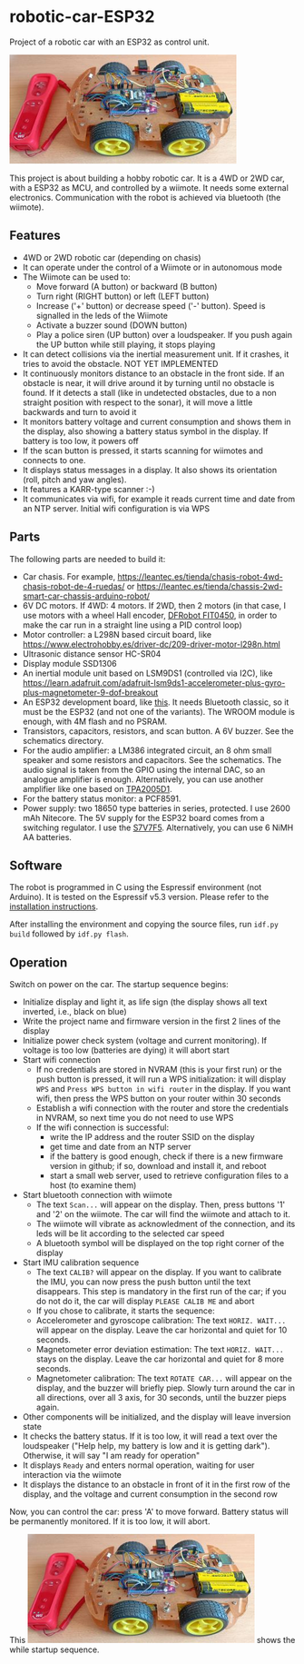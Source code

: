 # robotic-car-ESP32
Project of a robotic car with an ESP32 as control unit.

![](/images/IMG_20241207_122717.jpg)

This project is about building a hobby robotic car.
It is a 4WD or 2WD car, with a ESP32 as MCU, and controlled by a wiimote.
It needs some external electronics.
Communication with the robot is achieved via bluetooth (the wiimote).

## Features
* 4WD or 2WD robotic car (depending on chasis)
* It can operate under the control of a Wiimote or in autonomous mode
* The Wiimote can be used to:
  * Move forward (A button) or backward (B button)
  * Turn right (RIGHT button) or left (LEFT button)
  * Increase ('+' button) or decrease speed ('-' button). Speed is signalled in the leds of the Wiimote
  * Activate a buzzer sound (DOWN button)
  * Play a police siren (UP button) over a loudspeaker. If you push again the UP button while still playing, it stops playing
* It can detect collisions via the inertial measurement unit. If it crashes, it tries to avoid the obstacle. NOT YET IMPLEMENTED
* It continuously monitors distance to an obstacle in the front side. If an obstacle is near, it will drive around it by turning until no obstacle is found. If it detects a stall (like in undetected obstacles, due to a non straight position with respect to the sonar), it will move a little backwards and turn to avoid it
* It monitors battery voltage and current consumption and shows them in the display, also showing a battery status symbol in the display. If battery is too low, it powers off
* If the scan button is pressed, it starts scanning for wiimotes and connects to one.
* It displays status messages in a display. It also shows its orientation (roll, pitch and yaw angles).
* It features a KARR-type scanner :-)
* It communicates via wifi, for example it reads current time and date from an NTP server. Initial wifi configuration is via WPS

## Parts
The following parts are needed to build it:
* Car chasis. For example, https://leantec.es/tienda/chasis-robot-4wd-chasis-robot-de-4-ruedas/ or https://leantec.es/tienda/chassis-2wd-smart-car-chassis-arduino-robot/
* 6V DC motors. If 4WD: 4 motors. If 2WD, then 2 motors (in that case, I use motors with a wheel Hall encoder, [DFRobot FIT0450](https://www.dfrobot.com/product-1457.html), in order to make the car run in a straight line using a PID control loop)
* Motor controller: a L298N based circuit board, like https://www.electrohobby.es/driver-dc/209-driver-motor-l298n.html
* Ultrasonic distance sensor HC-SR04
* Display module SSD1306
* An inertial module unit based on LSM9DS1 (controlled via I2C), like https://learn.adafruit.com/adafruit-lsm9ds1-accelerometer-plus-gyro-plus-magnetometer-9-dof-breakout
* An ESP32 development board, like [this](https://www.mouser.es/ProductDetail/Espressif-Systems/ESP32-DevKitC-32E?qs=GedFDFLaBXFpgD0kAZWDrQ%3D%3D). It needs Bluetooth classic, so it must be the ESP32 (and not one of the variants). The WROOM module is enough, with 4M flash and no PSRAM.
* Transistors, capacitors, resistors, and scan button. A 6V buzzer. See the schematics directory.
* For the audio amplifier: a LM386 integrated circuit, an 8 ohm small speaker and some resistors and capacitors. See the schematics. The audio signal is taken from the GPIO using the internal DAC, so an analogue amplifier is enough. Alternatively, you can use another amplifier like one based on [TPA2005D1](https://www.sparkfun.com/products/11044).
* For the battery status monitor: a PCF8591.
* Power supply: two 18650 type batteries in series, protected. I use 2600 mAh Nitecore. The 5V supply for the ESP32 board comes from a switching regulator. I use the [S7V7F5](https://www.pololu.com/product/2119). Alternatively, you can use 6 NiMH AA batteries.

## Software
The robot is programmed in C using the Espressif environment (not Arduino). It is tested on the Espressif v5.3 version. Please refer to the [installation instructions](https://docs.espressif.com/projects/esp-idf/en/v5.3.2/esp32/get-started/index.html).

After installing the environment and copying the source files, run `idf.py build` followed by `idf.py flash`.

## Operation
Switch on power on the car. The startup sequence begins:
* Initialize display and light it, as life sign (the display shows all text inverted, i.e., black on blue)
* Write the project name and firmware version in the first 2 lines of the display
* Initialize power check system (voltage and current monitoring). If voltage is too low (batteries are dying) it will abort start
* Start wifi connection
  * If no credentials are stored in NVRAM (this is your first run) or the push button is pressed, it will run a WPS initialization: it will display `WPS` and `Press WPS button in wifi router` in the display. If you want wifi, then press the WPS button on your router within 30 seconds
  * Establish a wifi connection with the router and store the credentials in NVRAM, so next time you do not need to use WPS
  * If the wifi connection is successful:
    * write the IP address and the router SSID on the display
    * get time and date from an NTP server
    * if the battery is good enough, check if there is a new firmware version in github; if so, download and install it, and reboot
    * start a small web server, used to retrieve configuration files to a host (to examine them)
* Start bluetooth connection with wiimote
  * The text `Scan...` will appear on the display. Then, press buttons '1' and '2' on the wiimote. The car will find the wiimote and attach to it.
  * The wiimote will vibrate as acknowledment of the connection, and its leds will be lit according to the selected car speed
  * A bluetooth symbol will be displayed on the top right corner of the display
* Start IMU calibration sequence
  * The text `CALIB?` will appear on the display. If you want to calibrate the IMU, you can now press the push button until the text disappears. This step is mandatory in the first run of the car; if you do not do it, the car will display `PLEASE CALIB ME` and abort
  * If you chose to calibrate, it starts the sequence:
   * Accelerometer and gyroscope calibration: The text `HORIZ. WAIT...` will appear on the display. Leave the car horizontal and quiet for 10 seconds.
   * Magnetometer error deviation estimation: The text `HORIZ. WAIT...` stays on the display. Leave the car horizontal and quiet for 8 more seconds.
   * Magnetometer calibration: The text `ROTATE CAR...` will appear on the display, and the buzzer will briefly piep. Slowly turn around the car in all directions, over all 3 axis, for 30 seconds, until the buzzer pieps again.
* Other components will be initialized, and the display will leave inversion state
* It checks the battery status. If it is too low, it will read a text over the loudspeaker ("Help help, my battery is low and it is getting dark"). Otherwise, it will say "I am ready for operation"
* It displays `Ready` and enters normal operation, waiting for user interaction via the wiimote
* It displays the distance to an obstacle in front of it in the first row of the display, and the voltage and current consumption in the second row

Now, you can control the car: press 'A' to move forward. Battery status will be permanently monitored. If it is too low, it will abort.

This ![video](/images/IMG_20241207_122717.jpg) shows the while startup sequence.



